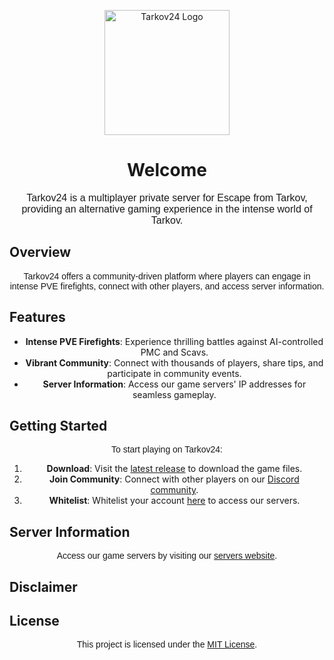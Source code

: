 <p align="center">
  <img src="https://i.imgur.com/ZqEZNBD.png" alt="Tarkov24 Logo" width="200"/>
</p>

<h1 align="center"><b>Welcome</b></h1>

<p align="center" style="font-family: 'Arial', sans-serif; font-size: 16px;">Tarkov24 is a multiplayer private server for Escape from Tarkov, providing an alternative gaming experience in the intense world of Tarkov.</p>

## Overview

<p align="center" style="font-family: 'Arial', sans-serif; font-size: 14px;">Tarkov24 offers a community-driven platform where players can engage in intense PVE firefights, connect with other players, and access server information.</p>

## Features

<ul align="center">
  <li><strong>Intense PVE Firefights</strong>: Experience thrilling battles against AI-controlled PMC and Scavs.</li>
  <li><strong>Vibrant Community</strong>: Connect with thousands of players, share tips, and participate in community events.</li>
  <li><strong>Server Information</strong>: Access our game servers' IP addresses for seamless gameplay.</li>
</ul>

## Getting Started

<p align="center" style="font-family: 'Arial', sans-serif; font-size: 14px;">To start playing on Tarkov24:</p>

<ol align="center">
  <li><strong>Download</strong>: Visit the <a href="https://github.com/robwhitewick/tarkovMultiplayerFiles/releases/tag/latest">latest release</a> to download the game files.</li>
  <li><strong>Join Community</strong>: Connect with other players on our <a href="https://discord.gg/8dAtjFe9Su">Discord community</a>.</li>
  <li><strong>Whitelist</strong>: Whitelist your account <a href="https://discord.com/channels/1193823641025138800/1195488587395895427/1195490014344249465">here</a> to access our servers.</li>
</ol>

## Server Information

<p align="center" style="font-family: 'Arial', sans-serif; font-size: 14px;">Access our game servers by visiting our <a href="https://ftzys.github.io/Tarkov24/">servers website</a>.</p>

## Disclaimer

<p align="center" style="font-family: 'Arial', sans-serif; font-size: 14px;"This is a Fan page for the 404Studios Tarkov private server , Tarkov24 does not own or host and files</p>

## License

<p align="center" style="font-family: 'Arial', sans-serif; font-size: 14px;">This project is licensed under the <a href="LICENSE">MIT License</a>.</p>
